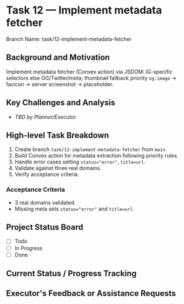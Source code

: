 # Task 12 — Implement metadata fetcher

Branch Name: task/12-implement-metadata-fetcher

## Background and Motivation
Implement metadata fetcher (Convex action) via JSDOM: IG-specific selectors else OG/Twitter/meta; thumbnail fallback priority `og:image` → favicon → server screenshot → placeholder.

## Key Challenges and Analysis
- _TBD by Planner/Executor_

## High-level Task Breakdown
1. Create branch `task/12-implement-metadata-fetcher` from `main`.
2. Build Convex action for metadata extraction following priority rules.
3. Handle error cases setting `status="error"`, `title=url`.
4. Validate against three real domains.
5. Verify acceptance criteria.

### Acceptance Criteria
- 3 real domains validated.
- Missing meta sets `status="error"` and `title=url`.

## Project Status Board
- [ ] Todo
- [ ] In Progress
- [ ] Done

## Current Status / Progress Tracking

## Executor's Feedback or Assistance Requests
